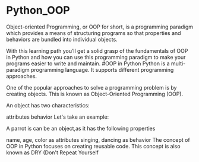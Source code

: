 # Python_OOP
Object-oriented Programming, or OOP for short, is a programming paradigm which provides a means of structuring programs so that properties and behaviors are bundled into individual objects.

With this learning path you’ll get a solid grasp of the fundamentals of OOP in Python and how you can use this programming paradigm to make your programs easier to write and maintain.
#OOP in Python
Python is a multi-paradigm programming language. It supports different programming approaches.

One of the popular approaches to solve a programming problem is by creating objects. This is known as Object-Oriented Programming (OOP).

An object has two characteristics:

attributes
behavior
Let's take an example:

A parrot is can be an object,as it has the following properties

name, age, color as attributes
singing, dancing as behavior
The concept of OOP in Python focuses on creating reusable code. This concept is also known as DRY (Don't Repeat Yourself
